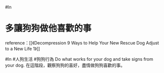 #ln 

# 多讓狗狗做他喜歡的事

reference：[[《Decompression 9 Ways to Help Your New Rescue Dog Adjust to a New Life 1》]]

#ln #人狗生活 #狗狗行為
Do what works for your dog and take signs from your dog.
在這階段，觀察狗狗的喜好，盡情做狗狗喜歡的事。
